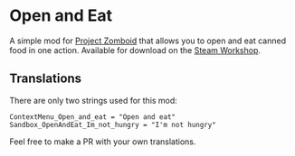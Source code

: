 # Open and Eat

A simple mod for [Project Zomboid](https://store.steampowered.com/app/108600/Project_Zomboid/) that allows you to open and eat canned food in one action. Available for download on the [Steam Workshop](https://steamcommunity.com/sharedfiles/filedetails/?id=3370497379).

## Translations

There are only two strings used for this mod:
```
ContextMenu_Open_and_eat = "Open and eat"
Sandbox_OpenAndEat_Im_not_hungry = "I'm not hungry"
```

Feel free to make a PR with your own translations. 
